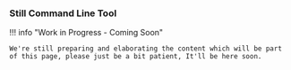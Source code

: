 ### Still Command Line Tool
!!! info "Work in Progress - Coming Soon"

    We're still preparing and elaborating the content which will be part of this page, please just be a bit patient, It'll be here soon.

<br/>